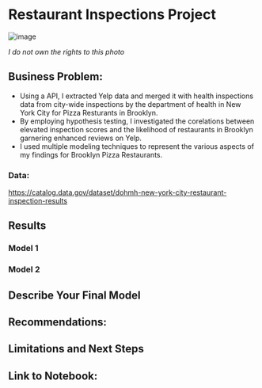 # **Restaurant Inspections Project**

![image](https://github.com/user-attachments/assets/7c016f6b-36b0-4ae3-bf70-beacceac4709)

*I do not own the rights to this photo*

## **Business Problem:**

- Using a API, I extracted Yelp data and merged it with health inspections data from city-wide inspections by the department of health in New York City for Pizza Resturants in Brooklyn.
- By employing hypothesis testing, I investigated the corelations between elevated inspection scores and the likelihood of restaurants in Brooklyn garnering enhanced reviews on Yelp.
- I used multiple modeling techniques to represent the various aspects of my findings for Brooklyn Pizza Restaurants.
   
### **Data:**
https://catalog.data.gov/dataset/dohmh-new-york-city-restaurant-inspection-results



## **Results**

### Model 1

### Model 2

## **Describe Your Final Model**

## **Recommendations:**

## **Limitations and Next Steps**

## **Link to Notebook:**
